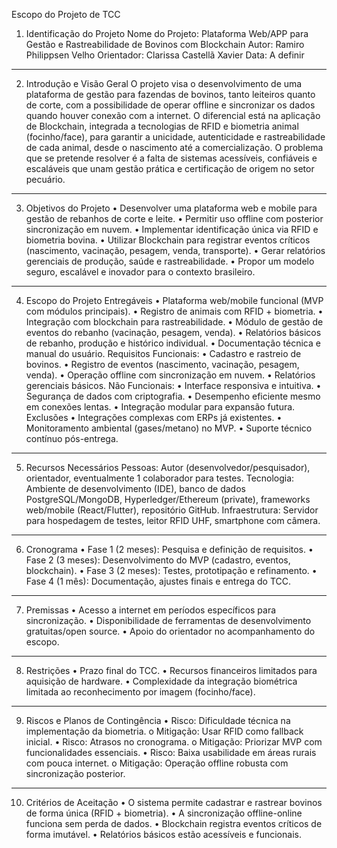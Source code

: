 Escopo do Projeto de TCC
1. Identificação do Projeto
Nome do Projeto: Plataforma Web/APP para Gestão e Rastreabilidade de Bovinos com Blockchain
Autor: Ramiro Philippsen Velho
Orientador: Clarissa Castellã Xavier
Data: A definir
________________________________________
2. Introdução e Visão Geral
O projeto visa o desenvolvimento de uma plataforma de gestão para fazendas de bovinos, tanto leiteiros quanto de corte, com a possibilidade de operar offline e sincronizar os dados quando houver conexão com a internet.
O diferencial está na aplicação de Blockchain, integrada a tecnologias de RFID e biometria animal (focinho/face), para garantir a unicidade, autenticidade e rastreabilidade de cada animal, desde o nascimento até a comercialização.
O problema que se pretende resolver é a falta de sistemas acessíveis, confiáveis e escaláveis que unam gestão prática e certificação de origem no setor pecuário.
________________________________________
3. Objetivos do Projeto
•	Desenvolver uma plataforma web e mobile para gestão de rebanhos de corte e leite.
•	Permitir uso offline com posterior sincronização em nuvem.
•	Implementar identificação única via RFID e biometria bovina.
•	Utilizar Blockchain para registrar eventos críticos (nascimento, vacinação, pesagem, venda, transporte).
•	Gerar relatórios gerenciais de produção, saúde e rastreabilidade.
•	Propor um modelo seguro, escalável e inovador para o contexto brasileiro.
________________________________________
4. Escopo do Projeto
Entregáveis
•	Plataforma web/mobile funcional (MVP com módulos principais).
•	Registro de animais com RFID + biometria.
•	Integração com blockchain para rastreabilidade.
•	Módulo de gestão de eventos do rebanho (vacinação, pesagem, venda).
•	Relatórios básicos de rebanho, produção e histórico individual.
•	Documentação técnica e manual do usuário.
Requisitos
Funcionais:
•	Cadastro e rastreio de bovinos.
•	Registro de eventos (nascimento, vacinação, pesagem, venda).
•	Operação offline com sincronização em nuvem.
•	Relatórios gerenciais básicos.
Não Funcionais:
•	Interface responsiva e intuitiva.
•	Segurança de dados com criptografia.
•	Desempenho eficiente mesmo em conexões lentas.
•	Integração modular para expansão futura.
Exclusões
•	Integrações complexas com ERPs já existentes.
•	Monitoramento ambiental (gases/metano) no MVP.
•	Suporte técnico contínuo pós-entrega.
________________________________________
5. Recursos Necessários
Pessoas: Autor (desenvolvedor/pesquisador), orientador, eventualmente 1 colaborador para testes.
Tecnologia: Ambiente de desenvolvimento (IDE), banco de dados PostgreSQL/MongoDB, Hyperledger/Ethereum (private), frameworks web/mobile (React/Flutter), repositório GitHub.
Infraestrutura: Servidor para hospedagem de testes, leitor RFID UHF, smartphone com câmera.
________________________________________
6. Cronograma
•	Fase 1 (2 meses): Pesquisa e definição de requisitos.
•	Fase 2 (3 meses): Desenvolvimento do MVP (cadastro, eventos, blockchain).
•	Fase 3 (2 meses): Testes, prototipação e refinamento.
•	Fase 4 (1 mês): Documentação, ajustes finais e entrega do TCC.
________________________________________
7. Premissas
•	Acesso a internet em períodos específicos para sincronização.
•	Disponibilidade de ferramentas de desenvolvimento gratuitas/open source.
•	Apoio do orientador no acompanhamento do escopo.
________________________________________
8. Restrições
•	Prazo final do TCC.
•	Recursos financeiros limitados para aquisição de hardware.
•	Complexidade da integração biométrica limitada ao reconhecimento por imagem (focinho/face).
________________________________________
9. Riscos e Planos de Contingência
•	Risco: Dificuldade técnica na implementação da biometria.
o	Mitigação: Usar RFID como fallback inicial.
•	Risco: Atrasos no cronograma.
o	Mitigação: Priorizar MVP com funcionalidades essenciais.
•	Risco: Baixa usabilidade em áreas rurais com pouca internet.
o	Mitigação: Operação offline robusta com sincronização posterior.
________________________________________
10. Critérios de Aceitação
•	O sistema permite cadastrar e rastrear bovinos de forma única (RFID + biometria).
•	A sincronização offline-online funciona sem perda de dados.
•	Blockchain registra eventos críticos de forma imutável.
•	Relatórios básicos estão acessíveis e funcionais.
